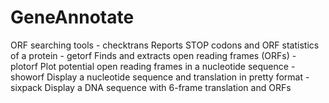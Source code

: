 # GeneAnnotate

ORF searching tools
	- checktrans Reports STOP codons and ORF statistics of a protein
	- getorf     Finds and extracts open reading frames (ORFs)
	- plotorf    Plot potential open reading frames in a nucleotide sequence
	- showorf    Display a nucleotide sequence and translation in pretty format
	- sixpack    Display a DNA sequence with 6-frame translation and ORFs

